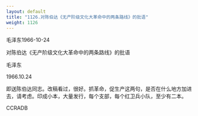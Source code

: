 ```yaml
---
layout: default
title: "1126.对陈伯达《无产阶级文化大革命中的两条路线》的批语"
weight: 1126
---
```


毛泽东1966-10-24

对陈伯达《无产阶级文化大革命中的两条路线》的批语

毛泽东

1966.10.24

即送陈伯达同志。改稿看过，很好。抓革命，促生产这两句，是否在什么地方加进去，请考虑。印成小本，大量发行，每个支部，每个红卫兵小队，至少有二本。

CCRADB

